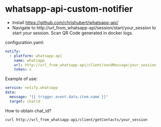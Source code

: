 # whatsapp-api-custom-notifier

- Install https://github.com/chrishubert/whatsapp-api/
- Navigate to http://url_from_whatsapp-api/session/start/your_session to start your session. Scan QR Code generated in docker logs.

configuration.yaml:
```yaml
notify:
  - platform: whatsapp-api
    name: whatsapp
    url: http://url_from_whatsapp-api/client/sendMessage/your_session
    token: x
```

Example of use:
```yaml
service: notify.whatsapp
data:
  message: "{{ trigger.event.data.item.name }}"
  target: chatid
```

How to obtain chat_id?
```bash
curl http://url_from_whatsapp-api/client/getContacts/your_session
```
